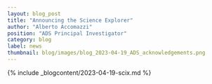 ```yaml
---
layout: blog_post
title: "Announcing the Science Explorer"
author: "Alberto Accomazzi"
position: "ADS Principal Investigator"
category: blog
label: news
thumbnail: blog/images/blog_2023-04-19_ADS_acknowledgements.png
---
```


{% include _blogcontent/2023-04-19-scix.md %}